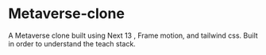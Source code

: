 # Metaverse-clone
A Metaverse clone built using Next 13 , Frame motion, and tailwind css. Built in order to understand the teach stack.

